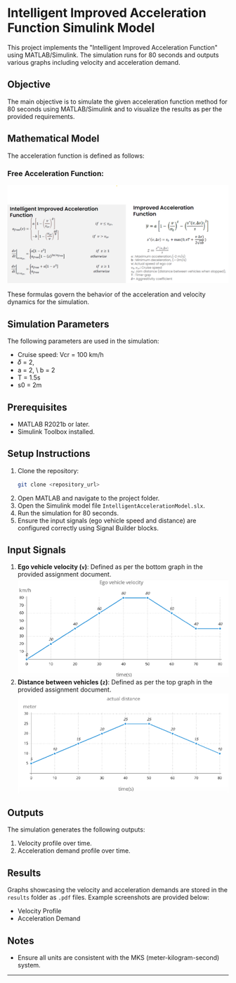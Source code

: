 # Intelligent Improved Acceleration Function Simulink Model

This project implements the "Intelligent Improved Acceleration Function" using MATLAB/Simulink. The simulation runs for 80 seconds and outputs various graphs including velocity and acceleration demand.

## Objective
The main objective is to simulate the given acceleration function method for 80 seconds using MATLAB/Simulink and to visualize the results as per the provided requirements.

## Mathematical Model
The acceleration function is defined as follows:

### Free Acceleration Function:
![Free Acceleration Function](images/mathematical_model.png)

These formulas govern the behavior of the acceleration and velocity dynamics for the simulation.

## Simulation Parameters
The following parameters are used in the simulation:
- Cruise speed: Vcr = 100 km/h
- 𝛿 = 2,
- a = 2, \ b = 2
- T = 1.5s
- s0 = 2m

## Prerequisites
- MATLAB R2021b or later.
- Simulink Toolbox installed.

## Setup Instructions
1. Clone the repository:
    ```bash
    git clone <repository_url>
    ```
2. Open MATLAB and navigate to the project folder.
3. Open the Simulink model file `IntelligentAccelerationModel.slx`.
4. Run the simulation for 80 seconds.
5. Ensure the input signals (ego vehicle speed and distance) are configured correctly using Signal Builder blocks.

## Input Signals
1. **Ego vehicle velocity (`v`)**: Defined as per the bottom graph in the provided assignment document.
    ![Ego Vehicle Velocity](images/EGO_vehicle_velocity.png)
3. **Distance between vehicles (`z`)**: Defined as per the top graph in the provided assignment document.
    ![Actual Distance](images/actual_distance.png)

## Outputs
The simulation generates the following outputs:
1. Velocity profile over time.
2. Acceleration demand profile over time.

## Results
Graphs showcasing the velocity and acceleration demands are stored in the `results` folder as `.pdf` files. Example screenshots are provided below:
- Velocity Profile
- Acceleration Demand

## Notes
- Ensure all units are consistent with the MKS (meter-kilogram-second) system.
  
---

